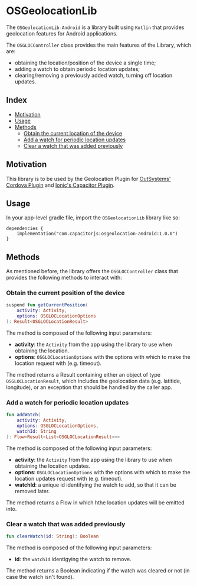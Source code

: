 # OSGeolocationLib

The `OSGeolocationLib-Android` is a library built using `Kotlin` that provides geolocation features for Android applications.

The `OSGLOCController` class provides the main features of the Library, which are:
- obtaining the location/position of the device a single time;
- adding a watch to obtain periodic location updates;
- clearing/removing a previously added watch, turning off location updates.


## Index

- [Motivation](#motivation)
- [Usage](#usage)
- [Methods](#methods)
    - [Obtain the current location of the device](#obtain-the-current-location-of-the-device)
    - [Add a watch for periodic location updates](#add-a-watch-for-periodic-location-updates)
    - [Clear a watch that was added previously](#clear-a-watch-that-was-addded-previously)

## Motivation

This library is to be used by the Geolocation Plugin for [OutSystems' Cordova Plugin](https://github.com/ionic-team/cordova-outsystems-geolocation) and [Ionic's Capacitor Plugin](https://github.com/ionic-team/outsystems-geolocation).

## Usage

In your app-level gradle file, import the `OSGeolocationLib` library like so:

    dependencies {
    	implementation("com.capacitorjs:osgeolocation-android:1.0.0")
	}


## Methods

As mentioned before, the library offers the `OSGLOCController` class that provides the following methods to interact with:

### Obtain the current position of the device

```kotlin
suspend fun getCurrentPosition(
    activity: Activity, 
    options: OSGLOCLocationOptions
): Result<OSGLOCLocationResult>
```

The method is composed of the following input parameters:
- **activity**: the `Activity` from the app using the library to use when obtaining the location.
- **options**: `OSGLOCLocationOptions` with the options with which to make the location request with (e.g. timeout).

The method returns a Result containing either an object of type `OSGLOCLocationResult`, which includes the geolocation data (e.g. latitide, longitude), or an exception that should be handled by the caller app.

### Add a watch for periodic location updates

```kotlin
fun addWatch(
    activity: Activity,
    options: OSGLOCLocationOptions,
    watchId: String
): Flow<Result<List<OSGLOCLocationResult>>>
```

The method is composed of the following input parameters:
- **activity**: the `Activity` from the app using the library to use when obtaining the location updates.
- **options**: `OSGLOCLocationOptions` with the options with which to make the location updates request with (e.g. timeout).
- **watchId**: a unique id identifying the watch to add, so that it can be removed later.

The method returns a Flow in which hthe location updates will be emitted into.

### Clear a watch that was added previously

```kotlin
fun clearWatch(id: String): Boolean
```

The method is composed of the following input parameters:
- **id**: the `watchId` identigying the watch to remove.

The method returns a Boolean indicating if the watch was cleared or not (in case the watch isn't found).